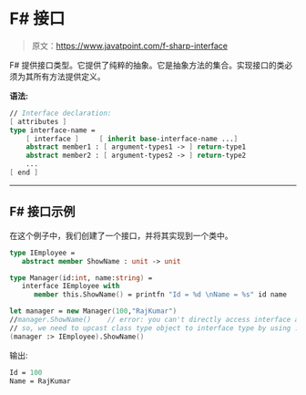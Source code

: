 # F# 接口

> 原文：<https://www.javatpoint.com/f-sharp-interface>

F# 提供接口类型。它提供了纯粹的抽象。它是抽象方法的集合。实现接口的类必须为其所有方法提供定义。

**语法:**

```fs
// Interface declaration:
[ attributes ]
type interface-name =
    [ interface ]     [ inherit base-interface-name ...]
    abstract member1 : [ argument-types1 -> ] return-type1
    abstract member2 : [ argument-types2 -> ] return-type2
    ...
[ end ]

```

* * *

## F# 接口示例

在这个例子中，我们创建了一个接口，并将其实现到一个类中。

```fs
type IEmployee =
   abstract member ShowName : unit -> unit

type Manager(id:int, name:string) =
   interface IEmployee with
      member this.ShowName() = printfn "Id = %d \nName = %s" id name

let manager = new Manager(100,"RajKumar")
//manager.ShowName()    // error: you can't directly access interface abstract method by using class object.
// so, we need to upcast class type object to interface type by using :> operator.
(manager :> IEmployee).ShowName()

```

输出:

```fs
Id = 100
Name = RajKumar

```